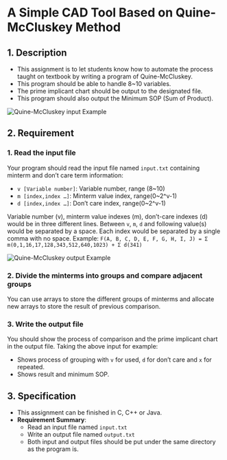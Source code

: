 # A Simple CAD Tool Based on Quine-McCluskey Method

## 1. Description
- This assignment is to let students know how to automate the process taught on textbook by writing a program of Quine-McCluskey.
- This program should be able to handle 8~10 variables.
- The prime implicant chart should be output to the designated file.
- This program should also output the Minimum SOP (Sum of Product).

![Quine-McCluskey input Example](~/Downloads/input.png)

## 2. Requirement

### 1. Read the input file
Your program should read the input file named `input.txt` containing minterm and don’t care term information:
- `v [Variable number]`: Variable number, range (8~10)
- `m [index,index …]`: Minterm value index, range(0~2^v-1)
- `d [index,index …]`: Don’t care index, range(0~2^v-1)

Variable number (v), minterm value indexes (m), don’t-care indexes (d) would be in three different lines.
Between `v`, `m`, `d` and following value(s) would be separated by a space. Each index would be separated by a single comma with no space.
Example: `F(A, B, C, D, E, F, G, H, I, J) = Σ m(0,1,16,17,128,343,512,640,1023) + Σ d(341)`

![Quine-McCluskey output Example](~/Downloads/ex.png)

### 2. Divide the minterms into groups and compare adjacent groups
You can use arrays to store the different groups of minterms and allocate new arrays to store the result of previous comparison.

### 3. Write the output file
You should show the process of comparison and the prime implicant chart in the output file. Taking the above input for example:
- Shows process of grouping with `v` for used, `d` for don’t care and `x` for repeated.
- Shows result and minimum SOP.

## 3. Specification
- This assignment can be finished in C, C++ or Java.
- **Requirement Summary**:
  - Read an input file named `input.txt`
  - Write an output file named `output.txt`
  - Both input and output files should be put under the same directory as the program is.
